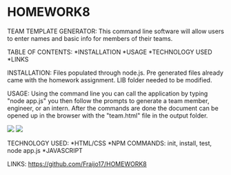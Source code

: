 # HOMEWORK8

TEAM TEMPLATE GENERATOR:
This command line software will allow users to enter names and basic info for members of their teams. 

TABLE OF CONTENTS:
*INSTALLATION
*USAGE
*TECHNOLOGY USED
*LINKS

INSTALLATION:
Files populated through node.js. Pre generated files already came with the homework assignment. LIB folder needed to be modified. 

USAGE:
Using the command line you can call the application by typing "node app.js" you then follow the prompts to generate a team member, engineer, or an intern. After the commands are done the document can be opened up in the browser with the "team.html" file in the output folder. 


![](images/https://github.com/Fraijo17/HOMEWORK8/blob/master/images/Screen%20Shot%202021-02-26%20at%209.46.37%20PM.png)
![](images/https://github.com/Fraijo17/HOMEWORK8/blob/master/images/Screen%20Shot%202021-02-26%20at%209.47.17%20PM.png)





TECHNOLOGY USED:
    *HTML/CSS
    *NPM COMMANDS: init, install, test, node app.js
    *JAVASCRIPT

LINKS:
https://github.com/Fraijo17/HOMEWORK8
